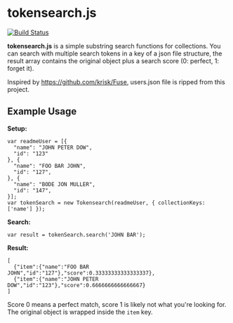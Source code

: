 # tokensearch.js
[![Build Status](https://secure.travis-ci.org/neophob/tokensearch.js.png?branch=master)](http://travis-ci.org/neophob/tokensearch.js)

**tokensearch.js** is a simple substring search functions for collections. You can search with multiple search tokens in a key of a json file
structure, the result array contains the original object plus a search score (0: perfect, 1: forget it).

Inspired by https://github.com/krisk/Fuse, users.json file is ripped from this project.

## Example Usage

**Setup:**

```
var readmeUser = [{
  "name": "JOHN PETER DOW",
  "id": "123"
}, {
  "name": "FOO BAR JOHN",
  "id": "127",
}, {
  "name": "BODE JON MULLER",
  "id": "147",
}];
var tokenSearch = new Tokensearch(readmeUser, { collectionKeys: ['name'] });

```

**Search:**
```
var result = tokenSearch.search('JOHN BAR');
```

**Result:**
```
[
  {"item":{"name":"FOO BAR JOHN","id":"127"},"score":0.33333333333333337},
  {"item":{"name":"JOHN PETER DOW","id":"123"},"score":0.6666666666666667}
]
```
Score 0 means a perfect match, score 1 is likely not what you're looking for.
The original object is wrapped inside the `item` key.
